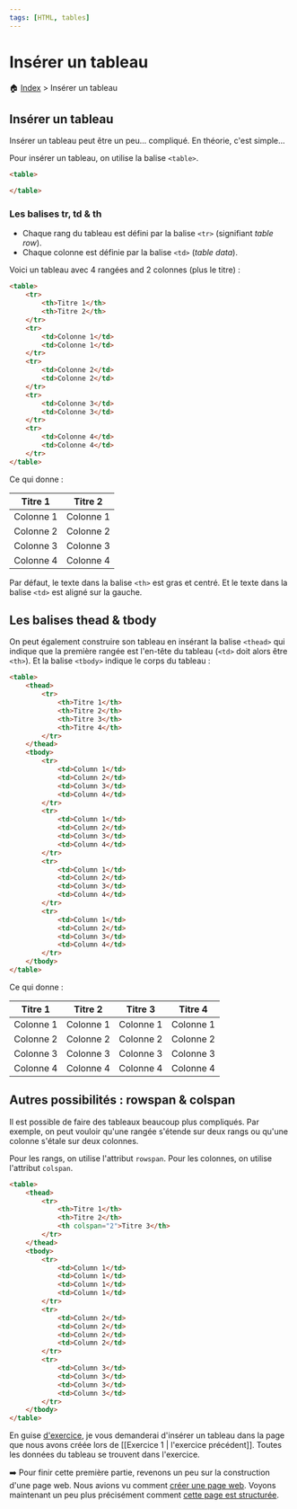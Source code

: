 ```yaml
---
tags: [HTML, tables]
---
```


# Insérer un tableau

🏠 [Index](https://github.com/YannHY/html-css-js/blob/main/index.md) > Insérer un tableau

## Insérer un tableau
Insérer un tableau peut être un peu... compliqué. En théorie, c'est simple...

Pour insérer un tableau, on utilise la balise `<table>`.

```HTML
<table>

</table>
```

### Les balises tr, td & th
- Chaque rang du tableau est défini par la balise `<tr>` (signifiant *table row*).
- Chaque colonne est définie par la balise `<td>` (*table data*).

Voici un tableau avec 4 rangées and 2 colonnes (plus le titre) :

```html
<table>
	<tr>
		<th>Titre 1</th>
		<th>Titre 2</th>
	</tr>
	<tr>
		<td>Colonne 1</td>
		<td>Colonne 1</td>
	</tr>
	<tr>
		<td>Colonne 2</td>
		<td>Colonne 2</td>
	</tr>
	<tr>
		<td>Colonne 3</td>
		<td>Colonne 3</td>
	</tr>
	<tr>
		<td>Colonne 4</td>
		<td>Colonne 4</td>
	</tr>
</table>
```

Ce qui donne :

| Titre 1   | Titre 2   |
| --------- | --------- |
| Colonne 1 | Colonne 1 |
| Colonne 2 | Colonne 2 |
| Colonne 3 | Colonne 3 |
| Colonne 4 | Colonne 4 |

Par défaut, le texte dans la balise `<th>` est gras et centré. Et le texte dans la balise `<td>` est aligné sur la gauche.

## Les balises thead & tbody
On peut également construire son tableau en insérant la balise `<thead>` qui indique que la première rangée est l'en-tête du tableau (`<td>` doit alors être `<th>`). Et la balise `<tbody>` indique le corps du tableau :

```html
<table>
	<thead>
		<tr>
			<th>Titre 1</th>
			<th>Titre 2</th>
			<th>Titre 3</th>
			<th>Titre 4</th>
		</tr>
	</thead>
	<tbody>
		<tr>
			<td>Column 1</td>
			<td>Column 2</td>
			<td>Column 3</td>
			<td>Column 4</td>
		</tr>
		<tr>
			<td>Column 1</td>
			<td>Column 2</td>
			<td>Column 3</td>
			<td>Column 4</td>
		</tr>
		<tr>
			<td>Column 1</td>
			<td>Column 2</td>
			<td>Column 3</td>
			<td>Column 4</td>
		</tr>
		<tr>
			<td>Column 1</td>
			<td>Column 2</td>
			<td>Column 3</td>
			<td>Column 4</td>
		</tr>
	</tbody>
</table>
```

Ce qui donne :

| Titre 1   | Titre 2   | Titre 3   | Titre 4   |
| --------- | --------- | --------- | --------- |
| Colonne 1 | Colonne 1 | Colonne 1 | Colonne 1 |
| Colonne 2 | Colonne 2 | Colonne 2 | Colonne 2 |
| Colonne 3 | Colonne 3 | Colonne 3 | Colonne 3 |
| Colonne 4 | Colonne 4 | Colonne 4 | Colonne 4 |

## Autres possibilités : rowspan & colspan
Il est possible de faire des tableaux beaucoup plus compliqués. Par exemple, on peut vouloir qu'une rangée s'étende sur deux rangs ou qu'une colonne s'étale sur deux colonnes.

Pour les rangs, on utilise l'attribut `rowspan`. Pour les colonnes, on utilise l'attribut `colspan`.

```html
<table>
	<thead>
		<tr>
			<th>Titre 1</th>
			<th>Titre 2</th>
			<th colspan="2">Titre 3</th>
		</tr>
	</thead>
	<tbody>
		<tr>
			<td>Column 1</td>
			<td>Column 1</td>
			<td>Column 1</td>
			<td>Column 1</td>
		</tr>
		<tr>
			<td>Column 2</td>
			<td>Column 2</td>
			<td>Column 2</td>
			<td>Column 2</td>
		</tr>
		<tr>
			<td>Column 3</td>
			<td>Column 3</td>
			<td>Column 3</td>
			<td>Column 3</td>
		</tr>
	</tbody>
</table>
```

En guise [d'exercice](https://github.com/YannHY/html-css-js/blob/main/Exercices/Exercice%202.md), je vous demanderai d'insérer un tableau dans la page que nous avons créée lors de [[Exercice 1 | l'exercice précédent]]. Toutes les données du tableau se trouvent dans l'exercice.

➡️ Pour finir cette première partie, revenons un peu sur la construction d'une page web. Nous avions vu comment [créer une page web](https://github.com/YannHY/html-css-js/blob/main/1.%20Première%20partie/1.6%20Créer%20sa%20première%20page%20web.md). Voyons maintenant un peu plus précisément comment [cette page est structurée](https://github.com/YannHY/html-css-js/blob/main/1.%20Première%20partie/1.11%20La%20structure%20d'une%20page%20web.md).

